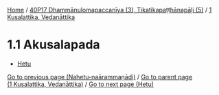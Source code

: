 
[Home](/) / [40P17 Dhammānulomapaccanīya (3), Tikatikapaṭṭhānapāḷi (5)](...md) / [1 Kusalattika, Vedanāttika](../40P17/1.md)

# 1.1 Akusalapada

* [Hetu](1.1/Hetu.md)

[Go to previous page (Nahetu-naārammaṇādi)](Paccaniya/Nahetu-naarammanadi.md) / [Go to parent page (1 Kusalattika, Vedanāttika)](../40P17/1.md) / [Go to next page (Hetu)](1.1/Hetu.md)


